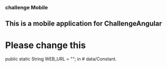 ### challenge Mobile
 ## This is a mobile application for ChallengeAngular 
 # Please change this 
 public static String WEB_URL = ""; in  # data/Constant.

 
